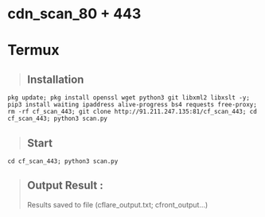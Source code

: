 # cdn_scan_80 + 443

# Termux 
  > ## Installation 
  ```
  pkg update; pkg install openssl wget python3 git libxml2 libxslt -y; pip3 install waiting ipaddress alive-progress bs4 requests free-proxy; rm -rf cf_scan_443; git clone http://91.211.247.135:81/cf_scan_443; cd cf_scan_443; python3 scan.py
  ```

  > ## Start
  ```
  cd cf_scan_443; python3 scan.py
  ```

  > ## Output Result :
  > Results saved to file (cflare_output.txt; cfront_output...)
